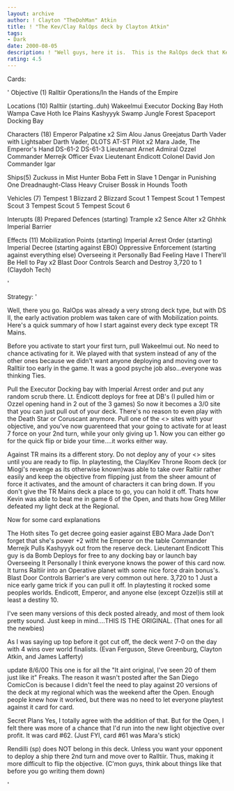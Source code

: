 ```yaml
---
layout: archive
author: ! Clayton "TheDohMan" Atkin
title: ! "The Kev/Clay RalOps deck by Clayton Atkin"
tags:
- Dark
date: 2000-08-05
description: ! "Well guys, here it is.  This is the RalOps deck that Kevin Shannon and I played at the San Diego ComicCon 2 days after DSII came out.  So you can't say that the deck isn't original...BECAUSE IT IS THE ORIGINAL  It went 7-0 on the day with wins over 4 w"
rating: 4.5
---
```

Cards: 

'  Objective (1)
Ralltiir Operations/In the Hands of the Empire

  Locations (10)
Ralltiir (starting..duh)
Wakeelmui
Executor Docking Bay
Hoth Wampa Cave
Hoth Ice Plains
Kashyyyk
 Swamp
 Jungle
 Forest
 Spaceport Docking Bay

  Characters (18)
Emperor Palpatine x2
Sim Alou
Janus Greejatus
Darth Vader with Lightsaber
Darth Vader, DLOTS
AT-ST Pilot x2
Mara Jade, The Emperor's Hand
DS-61-2
DS-61-3
Lieutenant Arnet
Admiral Ozzel
Commander Merrejk
Officer Evax
Lieutenant Endicott
Colonel David Jon
Commander Igar

  Ships(5)
Zuckuss in Mist Hunter
Boba Fett in Slave 1
Dengar in Punishing One
Dreadnaught-Class Heavy Cruiser
Bossk in Hounds Tooth

  Vehicles (7)
Tempest 1
Blizzard 2
Blizzard Scout 1
Tempest Scout 1
Tempest Scout 3
Tempest Scout 5
Tempest Scout 6

  Interupts (8)
Prepared Defences (starting)
Trample x2
Sence
Alter x2
Ghhhk
Imperial Barrier

  Effects (11)
Mobilization Points (starting)
Imperial Arrest Order (starting)
Imperial Decree (starting against EBO)
Oppressive Enforcement (starting against everything else)
Overseeing it Personally
Bad Feeling Have I
There'll Be Hell to Pay x2
Blast Door Controls
Search and Destroy
3,720 to 1 (Claydoh Tech)





'

Strategy: '

  Well, there you go.  RalOps was already a very strong deck type, but with DS II, the early activation problem was taken care of with Mobilization points.  Here's a quick summary of how I start against every deck type except TR Mains.

  Before you activate to start your first turn, pull Wakeelmui out.  No need to chance activating for it.  We played with that system instead of any of the other ones because we didn't want anyone deploying and moving over to Ralltiir too early in the game.  It was a good psyche job also...everyone was thinking Ties.

  Pull the Executor Docking bay with Imperial Arrest order and put any random scrub there.  Lt. Endicott deploys for free at DB's (I pulled him or Ozzel opening hand in 2 out of the 3 games) So now it becomes a 3/0 site that you can just pull out of your deck.  There's no reason to even play with the Death Star or Coruscant anymore.  Pull one of the <> sites with your objective, and you've now guarenteed that your going to activate for at least 7 force on your 2nd turn, while your only giving up 1.  Now you can either go for the quick flip or bide your time....it works either way.

  Against TR mains its a different story.  Do not deploy any of your <> sites until you are ready to flip.  In playtesting, the Clay/Kev Throne Room deck (or Miogi's revenge as its otherwise known)was able to take over Raltiir rather easily and keep the objective from flipping just from the sheer amount of force it activates, and the amount of characters it can bring down. If you don't give the TR Mains deck a place to go, you can hold it off.  Thats how Kevin was able to beat me in game 6 of the Open, and thats how Greg Miller defeated my light deck at the Regional.

  Now for some card explanations

  The Hoth sites  To get decree going easier against EBO
  Mara Jade  Don't forget that she's power +2 witht he Emperor on the table
  Commander Merrejk  Pulls Kashyyyk out from the reserve deck.
  Lieutenant Endicott	This guy is da Bomb Deploys for free to any docking bay or launch bay
  Overseeing It Personally  I think everyone knows the power of this card now. It turns Raltiir into an Operative planet with some nice force drain bonus's.
  Blast Door Controls	Barrier's are very common out here.
  3,720 to 1  Just a nice early game trick if you can pull it off.  In playtesting it rocked some peoples worlds.  Endicott, Emperor, and anyone else (except Ozzel)is still at least a destiny 10.

 I've seen many versions of this deck posted already, and most of them look pretty sound.  Just keep in mind....THIS IS THE ORIGINAL.	(That ones for all the newbies)

  As I was saying up top before it got cut off, the deck went 7-0 on the day with 4 wins over world finalists. (Evan Ferguson, Steve Greenburg, Clayton Atkin, and James Lafferty)

 update 8/6/00  This one is for all the "It aint original, I've seen 20 of them just like it" Freaks.  The reason it wasn't posted after the San Diego ComicCon is because I didn't feel the need to play against 20 versions of the deck at my regional which was the weekend after the Open.  Enough people knew how it worked, but there was no need to let everyone playtest against it card for card.

  Secret Plans  Yes, I totally agree with the addition of that.  But for the Open, I felt there was more of a chance that I'd run into the new light objective over profit.  It was card #62.  (Just FYI, card #61 was Mara's stick)

  Rendilli (sp) does NOT belong in this deck.  Unless you want your opponent to deploy a ship there 2nd turn and move over to Ralltiir.  Thus, making it more difficult to flip the objective.	(C'mon guys, think about things like that before you go writing them down)

'